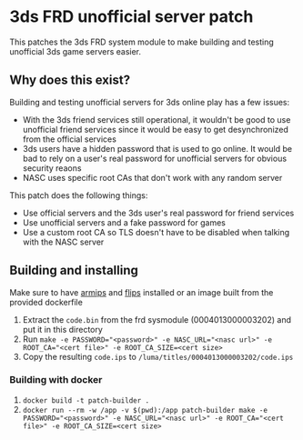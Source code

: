 # 3ds FRD unofficial server patch

This patches the 3ds FRD system module to make building and testing unofficial 3ds game servers easier.

## Why does this exist?

Building and testing unofficial servers for 3ds online play has a few issues:

- With the 3ds friend services still operational, it wouldn't be good to use unofficial friend services since it would be easy to get desynchronized from the official services
- 3ds users have a hidden password that is used to go online. It would be bad to rely on a user's real password for unofficial servers for obvious security reaons
- NASC uses specific root CAs that don't work with any random server

This patch does the following things:

- Use official servers and the 3ds user's real password for friend services
- Use unofficial servers and a fake password for games
- Use a custom root CA so TLS doesn't have to be disabled when talking with the NASC server

## Building and installing

Make sure to have [armips](https://github.com/Kingcom/armips) and [flips](https://github.com/Alcaro/Flips) installed or an image built from the provided dockerfile

1. Extract the `code.bin` from the frd sysmodule (0004013000003202) and put it in this directory
1. Run `make -e PASSWORD="<password>" -e NASC_URL="<nasc url>" -e ROOT_CA="<cert file>" -e ROOT_CA_SIZE=<cert size>`
1. Copy the resulting `code.ips` to `/luma/titles/0004013000003202/code.ips`

### Building with docker

1. `docker build -t patch-builder .`
1. `docker run --rm -w /app -v $(pwd):/app patch-builder make -e PASSWORD="<password>" -e NASC_URL="<nasc url>" -e ROOT_CA="<cert file>" -e ROOT_CA_SIZE=<cert size>`
